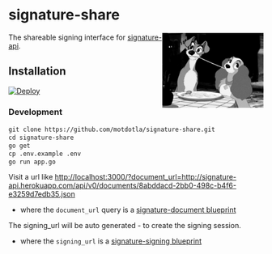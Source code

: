 # signature-share

<img src="https://raw.githubusercontent.com/motdotla/signature-share/master/signature-share.gif" alt="signature-share" align="right" width="200" />

The shareable signing interface for [signature-api](https://github.com/motdotla/signature-api). 

## Installation

[![Deploy](https://www.herokucdn.com/deploy/button.png)](https://heroku.com/deploy)

### Development

```
git clone https://github.com/motdotla/signature-share.git
cd signature-share
go get 
cp .env.example .env
go run app.go
```

Visit a url like <http://localhost:3000/?document_url=http://signature-api.herokuapp.com/api/v0/documents/8abddacd-2bb0-498c-b4f6-e3259d7edb35.json> 
* where the `document_url` query is a [signature-document blueprint](https://github.com/motdotla/signature-document#signature-document-blueprint)

The signing_url will be auto generated - to create the signing session.

* where the `signing_url` is a [signature-signing blueprint](https://github.com/motdotla/signature-signing#signature-signing-blueprint)
